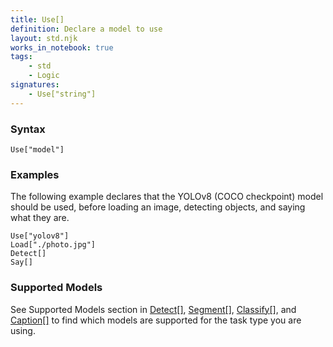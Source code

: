 ```yaml
---
title: Use[]
definition: Declare a model to use
layout: std.njk
works_in_notebook: true
tags:
    - std
    - Logic
signatures:
    - Use["string"]
---
```


### Syntax

```
Use["model"]
```

### Examples

The following example declares that the YOLOv8 (COCO checkpoint) model should be used, before loading an image, detecting objects, and saying what they are.

```
Use["yolov8"]
Load["./photo.jpg"]
Detect[]
Say[]
```

### Supported Models

See Supported Models section in <a href="/docs/detect">Detect[]</a>, <a href="/docs/segment">Segment[]</a>, <a href="/docs/classify">Classify[]</a>, and <a href="/docs/caption">Caption[]</a> to find which models are supported for the task type you are using.